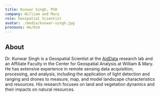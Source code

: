 ```yaml
---
title: Kunwar Singh, PhD
company: William and Mary
role: Geospatial Scientist
avatar: ./media/kunwar-singh.jpg
pronouns: He/Him
---
```

## About

Dr. Kunwar Singh is a Geospatial Scientist at the [AidData](https://www.aiddata.org/) research lab and an Affiliate Faculty in the Center for Geospatial Analysis at William & Mary. He has extensive experience in remote sensing data acquisition, processing, and analysis, including the application of light detection and ranging and drones to measure, map, and model landscape characteristics and resources. His research focuses on land and vegetation dynamics and their impacts on natural resources.